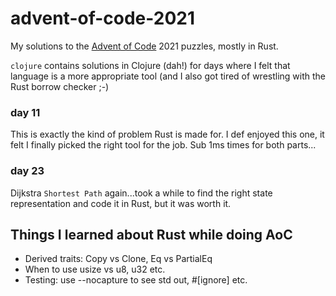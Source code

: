 # advent-of-code-2021

My solutions to the [Advent of Code](https://adventofcode.com/) 2021 puzzles, mostly in Rust.

`clojure` contains solutions in Clojure (dah!) for days where I felt that language is a more appropriate tool
(and I also got tired of wrestling with the Rust borrow checker ;-)

### day 11

This is exactly the kind of problem Rust is made for. I def enjoyed this one, it felt I finally picked the right tool 
for the job. Sub 1ms times for both parts...

### day 23

Dijkstra `Shortest Path` again...took a while to find the right state representation and code it in Rust, but it was 
worth it.

## Things I learned about Rust while doing AoC
* Derived traits: Copy vs Clone, Eq vs PartialEq
* When to use usize vs u8, u32 etc.
* Testing: use --nocapture to see std out, #[ignore] etc.